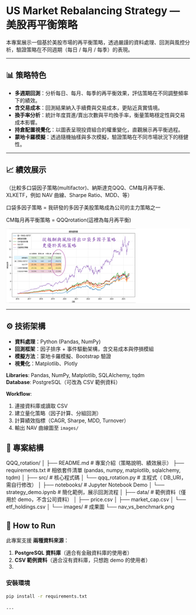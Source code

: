 # US Market Rebalancing Strategy — 美股再平衡策略

本專案展示一個基於美股市場的再平衡策略，透過嚴謹的資料處理、回測與風控分析，驗證策略在不同週期（每日 / 每月 / 每季）的表現。

---

## 📊 策略特色
- **多週期回測**：分析每日、每月、每季的再平衡效果，評估策略在不同調整頻率下的績效。
- **含交易成本**：回測結果納入手續費與交易成本，更貼近真實情境。
- **換手率分析**：統計年度買進/賣出次數與平均換手率，衡量策略穩定性與交易成本影響。
- **持倉配置視覺化**：以圖表呈現投資組合的權重變化，直觀展示再平衡過程。
- **蒙地卡羅模擬**：透過隨機抽樣與多次模擬，驗證策略在不同市場狀況下的穩健性。

---

## 📈 績效展示
（比較多口袋因子策略(multifactor)、納斯達克QQQ、CM每月再平衡、XLKETF，例如 NAV 曲線、Sharpe Ratio、MDD、等）

口袋多因子策略   = 我研發的多因子美股策略成為公司的主力策略之一


CM每月再平衡策略 = QQQrotation(這裡為每月再平衡)

![](images/QQQ_rotation&multifactor_benchmark.png)


---

## ⚙️ 技術架構

- **資料處理**：Python (Pandas, NumPy)  
- **回測框架**：因子排序 + 事件驅動架構，含交易成本與停損模組  
- **模擬方法**：蒙地卡羅模擬、Bootstrap 驗證  
- **視覺化**：Matplotlib、Plotly  

**Libraries**: Pandas, NumPy, Matplotlib, SQLAlchemy, tqdm  
**Database**: PostgreSQL（可改為 CSV 範例資料）  

**Workflow**:
1. 連接資料庫或讀取 CSV  
2. 建立量化策略（因子計算、分組回測）  
3. 計算績效指標（CAGR, Sharpe, MDD, Turnover）  
4. 輸出 NAV 曲線圖至 `images/`  

## 📂 專案結構

QQQ_rotation/
│
├── README.md                # 專案介紹（策略說明、績效展示）
├── requirements.txt         # 相依套件清單 (pandas, numpy, matplotlib, sqlalchemy, tqdm)
│
├── src/                     # 核心程式碼
│   └── qqq_rotation.py      # 主程式（ DB_URI，需自行修改）
│
├── notebooks/               # Jupyter Notebook Demo
│   └── strategy_demo.ipynb  # 簡化範例，展示回測流程
│
├── data/                    # 範例資料（僅用於 demo，不含公司資料）
│   ├── price.csv
│   ├── market_cap.csv
│   └── etf_holdings.csv
│
└── images/                  # 成果圖
    └── nav_vs_benchmark.png

## 🚀 How to Run

此專案支援 **兩種資料來源**：  
1. **PostgreSQL 資料庫**（適合有金融資料庫的使用者）  
2. **CSV 範例資料**（適合沒有資料庫，只想跑 demo 的使用者）
3. 
### 安裝環境
```bash
pip install -r requirements.txt

---



